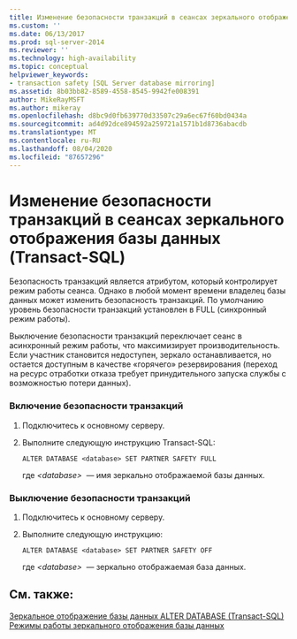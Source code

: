 ```yaml
---
title: Изменение безопасности транзакций в сеансах зеркального отображения базы данных (Transact-SQL) | Документы Майкрософт
ms.custom: ''
ms.date: 06/13/2017
ms.prod: sql-server-2014
ms.reviewer: ''
ms.technology: high-availability
ms.topic: conceptual
helpviewer_keywords:
- transaction safety [SQL Server database mirroring]
ms.assetid: 8b03bb82-8589-4558-8545-9942fe008391
author: MikeRayMSFT
ms.author: mikeray
ms.openlocfilehash: d8bc9d0fb639770d33507c29a6ec67f60bd0434a
ms.sourcegitcommit: ad4d92dce894592a259721a1571b1d8736abacdb
ms.translationtype: MT
ms.contentlocale: ru-RU
ms.lasthandoff: 08/04/2020
ms.locfileid: "87657296"
---
```

# <a name="change-transaction-safety-in-a-database-mirroring-session-transact-sql"></a>Изменение безопасности транзакций в сеансах зеркального отображения базы данных (Transact-SQL)
  Безопасность транзакций является атрибутом, который контролирует режим работы сеанса. Однако в любой момент времени владелец базы данных может изменить безопасность транзакций. По умолчанию уровень безопасности транзакций установлен в FULL (синхронный режим работы).  
  
 Выключение безопасности транзакций переключает сеанс в асинхронный режим работы, что максимизирует производительность. Если участник становится недоступен, зеркало останавливается, но остается доступным в качестве «горячего» резервирования (переход на ресурс отработки отказа требует принудительного запуска службы с возможностью потери данных).  
  
### <a name="to-turn-on-transaction-safety"></a>Включение безопасности транзакций  
  
1.  Подключитесь к основному серверу.  
  
2.  Выполните следующую инструкцию Transact-SQL:  
  
    ```  
    ALTER DATABASE <database> SET PARTNER SAFETY FULL  
    ```  
  
     где *\<database>*  — имя зеркально отображаемой базы данных.  
  
### <a name="to-turn-off-transaction-safety"></a>Выключение безопасности транзакций  
  
1.  Подключитесь к основному серверу.  
  
2.  Выполните следующую инструкцию:  
  
    ```  
    ALTER DATABASE <database> SET PARTNER SAFETY OFF  
    ```  
  
     где *\<database>*  — зеркально отображаемая база данных.  
  
## <a name="see-also"></a>См. также:  
 [Зеркальное отображение базы данных ALTER DATABASE (Transact-SQL)](/sql/t-sql/statements/alter-database-transact-sql-database-mirroring)   
 [Режимы работы зеркального отображения базы данных](database-mirroring-operating-modes.md)  
  
  
